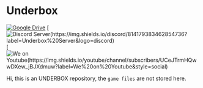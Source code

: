 # Underbox

[![Google Drive](https://img.shields.io/badge/google%20drive-download-green?style=flat&logo=google-drive)](https://drive.google.com/file/d/1-9WtdYC0XJs--anR4vidwsW457fBu6_p/view?usp=sharing)
[![Discord Server(https://img.shields.io/discord/814179383462854736?label=Underbox%20Server&logo=discord)](https://discord.com/invite/mEb73gN6Dv)
[![We on Youtube(https://img.shields.io/youtube/channel/subscribers/UCeJTrmHQwwDXew_jBJXdmuw?label=We%20on%20Youtube&style=social)](https://www.youtube.com/channel/UCeJTrmHQwwDXew_jBJXdmuw)

Hi, this is an UNDERBOX repository, the `game files` are not stored here.
